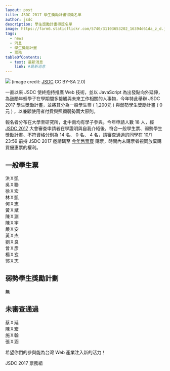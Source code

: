 ```yaml
---
layout: post
title: JSDC 2017 學生獎勵計畫得獎名單
author: jsdc
description: 學生獎勵計畫得獎名單
image: https://farm6.staticflickr.com/5740/31103653202_16394d61da_z_d.jpg
tags:
  - news
  - 消息
  - 學生獎勵計畫
  - 票務
tableOfContents:
  - text: 最新消息
    link: #最新消息
---
```


![](https://farm6.staticflickr.com/5740/31103653202_16394d61da_z_d.jpg)
(image credit: [JSDC](http://jsdc.tw) CC BY-SA 2.0)

一直以來 JSDC 使終抱持推廣 Web 技術，並以 JavaScript 為出發點向外延伸，為鼓勵年輕學子在學期間多接觸與未來工作相關的人事物，今年特此舉辦 JSDC 2017 學生獎勵計畫，並將其分為一般學生票 ( 1,200元 ) 與弱勢學生獎勵計畫 ( 0元 ) ，以兼顧使用者付費與照顧弱勢兩大原則。

報名者分布在大學至研究所，北中南均有學子參與。今年申請人數 18 人，經 [JSDC 2017](http://2017.jsdc.tw) 大會審查申請者在學證明與自我介紹後，符合一般學生票、弱勢學生獎勵計畫、不符資格分別為 14 名、 0 名、 4 名，請審查通過的同學在 10/1 23:59 前持 JSDC 2017 邀請碼至 [今年售票頁](https://jsdc-tw.kktix.cc/events/jsdc2017) 購票，時間內未購票者視同放棄購買優惠票的權利。

## 一般學生票
洪Ｘ凱<br>
吳Ｘ聯<br>
徐Ｘ宏<br>
林Ｘ凱<br>
何Ｘ志<br>
黃Ｘ斌<br>
陳Ｘ淵<br>
陳Ｘ宇<br>
嚴Ｘ安<br>
黃Ｘ杰<br>
劉Ｘ良<br>
曾Ｘ彥<br>
楊Ｘ玄<br>
郭Ｘ志<br>

## 弱勢學生獎勵計劃
無

## 未審查通過
蔡Ｘ延<br>
陳Ｘ宏<br>
施Ｘ翰<br>
張Ｘ涵<br>

希望你們的參與能為台灣 Web 產業注入新的活力！


JSDC 2017 票務組

